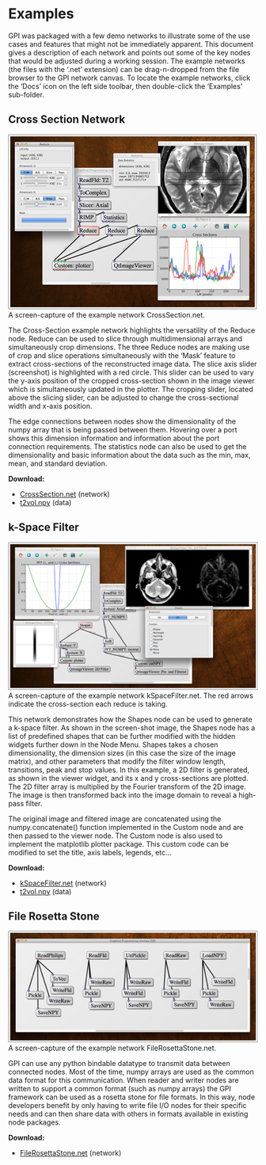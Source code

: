 # Examples

GPI was packaged with a few demo networks to illustrate some of the use cases and features that might not be immediately apparent.  This document gives a description of each network and points out some of the key nodes that would be adjusted during a working session.  The example networks (the files with the ‘.net’ extension) can be drag-n-dropped from the file browser to the GPI network canvas.  To locate the example networks, click the ‘Docs’ icon on the left side toolbar, then double-click the ‘Examples’ sub-folder.

## Cross Section Network

![Cross Section Network](./media/CrossSection.jpg "Reference Screenshot")
<br>A screen-capture of the example network CrossSection.net.<br>

The Cross-Section example network highlights the versatility of the Reduce node.  Reduce can be used to slice through multidimensional arrays and simultaneously crop dimensions.  The three Reduce nodes are making use of  crop and slice operations simultaneously with the ‘Mask’ feature to extract cross-sections of the reconstructed image data.  The slice axis slider (screenshot) is highlighted with a red circle.  This slider can be used to vary the y-axis position of the cropped cross-section shown in the image viewer which is simultaneously updated in the plotter.  The cropping slider, located above the slicing slider, can be adjusted to change the cross-sectional width and x-axis position.

The edge connections between nodes show the dimensionality of the numpy array that is being passed between them.  Hovering over a port shows this dimension information and information about the port connection requirements.  The statistics node can also be used to get the dimensionality and basic information about the data such as the min, max, mean, and standard deviation.

**Download:**<br>
* [CrossSection.net](./net/CrossSection.net) (network)
* [t2vol.npy](./data/t2vol.npy) (data)

## k-Space Filter

![kSpace Filter Network](./media/kSpaceFilter.jpg "Reference Screenshot")
<br>A screen-capture of the example network kSpaceFilter.net.  The red arrows indicate the cross-section each reduce is taking.<br>

This network demonstrates how the Shapes node can be used to generate a k-space filter.  As shown in the screen-shot image, the Shapes node has a list of predefined shapes that can be further modified with the hidden widgets further down in the Node Menu.  Shapes takes a chosen dimensionality, the dimension sizes (in this case the size of the image matrix), and other parameters that modify the filter window length, transitions, peak and stop values.  In this example, a 2D filter is generated, as shown in the viewer widget, and its x and y cross-sections are plotted.  The 2D filter array is multiplied by the Fourier transform of the 2D image.  The image is then transformed back into the image domain to reveal a high-pass filter.

The original image and filtered image are concatenated using the numpy.concatenate() function implemented in the Custom node and are then passed to the viewer node.  The Custom node is also used to implement the matplotlib plotter package.  This custom code can be modified to set the title, axis labels, legends, etc...

**Download:**<br>
* [kSpaceFilter.net](./net/kSpaceFilter.net) (network)
* [t2vol.npy](./data/t2vol.npy) (data)

## File Rosetta Stone

![File Rosetta Stone Network](./media/FileRosettaStone.jpg "Reference Screenshot")
<br>A screen-capture of the example network FileRosettaStone.net.<br>

GPI can use any python bindable datatype to transmit data between connected nodes.  Most of the time, numpy arrays are used as the common data format for this communication.  When reader and writer nodes are written to support a common format (such as numpy arrays) the GPI framework can be used as a rosetta stone for file formats.  In this way, node developers benefit by only having to write file I/O nodes for their specific needs and can then share data with others in formats available in existing node packages.

**Download:**<br>
* [FileRosettaStone.net](./net/FileRosettaStone.net) (network)


